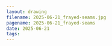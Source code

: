 ```yaml
---
layout: drawing
filename: 2025-06-21_frayed-seams.jpg
pagename: 2025-06-21_frayed-seams
date: 2025-06-21
tags:
---
```

